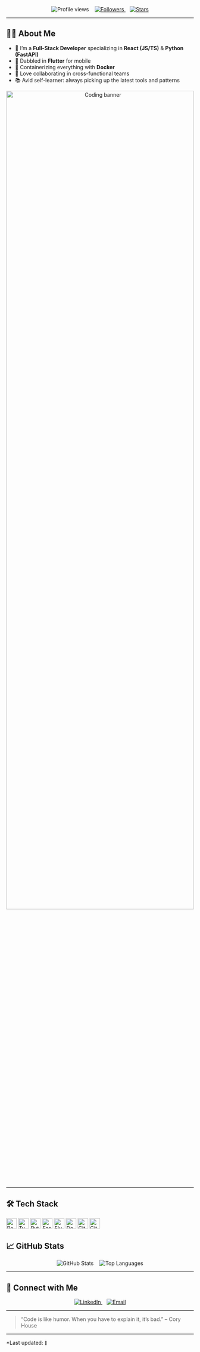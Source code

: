 <!--
  👋 Hi there, I'm Zimbru Grigore-Florin!
  📍 Based in Cluj-Napoca, Cluj, Romania
  🌱 Currently exploring FastAPI scaling patterns & advanced React patterns
-->

<div align="center">
  <img src="https://komarev.com/ghpvc/?username=Florin14&color=blue&style=flat" alt="Profile views"/>
  &nbsp;&nbsp;
  <a href="https://github.com/Florin14?tab=followers">
    <img src="https://img.shields.io/badge/Followers--blue?style=flat&logo=github" alt="Followers"/>
  </a>
  &nbsp;&nbsp;
  <a href="https://github.com/Florin14">
    <img src="https://img.shields.io/badge/Stars-★-blue?style=flat&logo=github" alt="Stars"/>
  </a>
</div>

---

## 👨‍💻 About Me

- 🔭 I’m a **Full-Stack Developer** specializing in **React (JS/TS)** & **Python (FastAPI)**
- 📱 Dabbled in **Flutter** for mobile
- 🐳 Containerizing everything with **Docker**
- 🤝 Love collaborating in cross-functional teams
- 📚 Avid self-learner: always picking up the latest tools and patterns

<!-- Banner Image -->
<p align="center">
  <img 
    src="https://plus.unsplash.com/premium_photo-1683121713210-97667d2e83c8?q=80&w=1932&auto=format&fit=crop&ixlib=rb-4.1.0&ixid=M3wxMjA3fDB8MHxwaG90by1wYWdlfHx8fGVufDB8fHx8fA%3D%3D" 
    alt="Coding banner" 
    width="100%" 
    height="75%"
  />
</p>

---

## 🛠️ Tech Stack

<p float="left">
  <img src="https://img.shields.io/badge/-React-black?logo=react&style=flat" alt="React" height="28"/>
  <img src="https://img.shields.io/badge/-TypeScript-black?logo=typescript&style=flat" alt="TypeScript" height="28"/>
  <img src="https://img.shields.io/badge/-Python-black?logo=python&style=flat" alt="Python" height="28"/>
  <img src="https://img.shields.io/badge/-FastAPI-black?logo=fastapi&style=flat" alt="FastAPI" height="28"/>
  <img src="https://img.shields.io/badge/-Flutter-black?logo=flutter&style=flat" alt="Flutter" height="28"/>
  <img src="https://img.shields.io/badge/-Docker-black?logo=docker&style=flat" alt="Docker" height="28"/>
  <img src="https://img.shields.io/badge/-Git-black?logo=git&style=flat" alt="Git" height="28"/>
  <img src="https://img.shields.io/badge/-GitHub-black?logo=github&style=flat" alt="GitHub" height="28"/>
</p>

## 📈 GitHub Stats

<div align="center">
  <img src="https://github-readme-stats.vercel.app/api?username=Florin14&show_icons=true&theme=radical" alt="GitHub Stats" />
  &nbsp;&nbsp;
  <img src="https://github-readme-stats.vercel.app/api/top-langs/?username=Florin14&layout=compact&theme=radical" alt="Top Languages" />
</div>

---

## 🔗 Connect with Me

<div align="center">
  <a href="https://www.linkedin.com/in/grigore-florin-zimbru-513706203/">
    <img src="https://img.shields.io/badge/LinkedIn--blue?style=flat&logo=linkedin" alt="LinkedIn"/>
  </a>
  &nbsp;&nbsp;
  <a href="mailto:zimbru.florin.4@gmail.com">
    <img src="https://img.shields.io/badge/Email--blue?style=flat&logo=gmail" alt="Email"/>
  </a>
</div>

---

> “Code is like humor. When you have to explain it, it’s bad.” – Cory House

---

*Last updated: <!-- --> <sub><sup>📅 <!-- -->  
</sup></sub>
